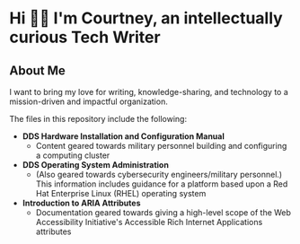 # Hi 👋🏾 I'm Courtney, an intellectually curious Tech Writer

## About Me

I want to bring my love for writing, knowledge-sharing, and technology to a mission-driven and impactful organization. 

The files in this repository include the following:

* **DDS Hardware Installation and Configuration Manual**
    * Content geared towards military personnel building and configuring a computing cluster
* **DDS Operating System Administration**
    * (Also geared towards cybersecurity engineers/military personnel.) This information includes guidance for a platform based upon a Red Hat Enterprise Linux (RHEL) operating system
* **Introduction to ARIA Attributes**
    * Documentation geared towards giving a high-level scope of the Web Accessibility Initiative's Accessible Rich Internet Applications attributes


